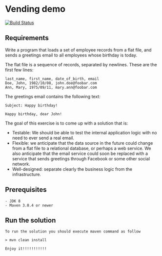 # Vending demo

[![Build Status](https://travis-ci.org/jproyo/grettings-dojo.svg?branch=master)](https://travis-ci.org/jproyo/grettings-dojo.svg?branch=master)

## Requirements

Write a program that loads a set of employee records from a flat file, and sends a greetings email to all employees whose birthday is today.

The flat file is a sequence of records, separated by newlines. These are the first few lines:

    last_name, first_name, date_of_birth, email
    Doe, John, 1982/10/08, john.doe@foobar.com
    Ann, Mary, 1975/09/11, mary.ann@foobar.com

The greetings email contains the following text:

    Subject: Happy birthday!

    Happy birthday, dear John!

The goal of this exercise is to come up with a solution that is:

- Testable: We should be able to test the internal application logic with no need to ever send a real email.
- Flexible: we anticipate that the data source in the future could change from a flat file to a relational database, or perhaps a web service. We also anticipate that the email service could soon be replaced with a service that sends greetings through Facebook or some other social network.
- Well-designed: separate clearly the business logic from the infrastructure.


## Prerequisites
    - JDK 8
    - Maven 3.0.4 or newer


## Run the solution

    To run the solution you should execute maven command as follow

    > mvn clean install

    Enjoy it!!!!!!!!!!!
